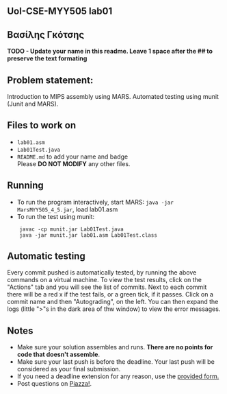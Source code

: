 
## UoI-CSE-MYY505 lab01

## Βασίλης Γκότσης

**TODO - Update your name in this readme. Leave 1 space after the ## to preserve the text formating**



## Problem statement:
Introduction to MIPS assembly using MARS.
Automated testing using munit (Junit and MARS).
 
## Files to work on
* `lab01.asm` 
* `Lab01Test.java` 
* `README.md` to add your name and badge<br/>
Please **DO NOT MODIFY** any other files. 
      
## Running 
* To run the program interactively, start MARS: `java -jar MarsMYY505_4_5.jar`, load lab01.asm
* To run the test using munit: <br/>
```
    javac -cp munit.jar Lab01Test.java
    java -jar munit.jar lab01.asm Lab01Test.class
```

## Automatic testing 
Every commit pushed is automatically tested, by running the above commands on a virtual machine.
To view the test results, click on the "Actions" tab and you will see the list of commits.
Next to each commit there will be a red x if the test fails, or a green tick, if it passes. Click on a commit name and then "Autograding", on the left. You can then expand the logs (little ">"s in the dark area of thw window) to view the error messages.


## Notes
* Make sure your solution assembles and runs. **There are no points for code that doesn't assemble**.
* Make sure your last push is before the deadline. Your last push will be considered as your final submission.
* If you need a deadline extension for any reason, use the [provided form.](https://forms.gle/ZoRVSsbghBZAqPM27)
* Post questions on [Piazza!](https://piazza.com/uoi.gr/fall2020/myy505/home).
